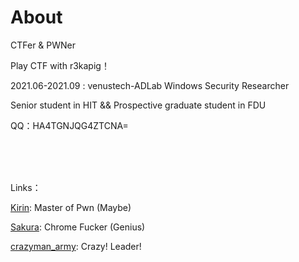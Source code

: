 # About


CTFer & PWNer

Play CTF with r3kapig！

2021.06-2021.09 : venustech-ADLab Windows Security Researcher

Senior student in HIT && Prospective graduate student in FDU

QQ：HA4TGNJQG4ZTCNA= 

<br><br><br>

Links：

[Kirin](https://github.com/Kirin-say): Master of Pwn (Maybe)

[Sakura](https://eternalsakura13.com/): Chrome Fucker (Genius) 

[crazyman_army](https://crazymanarmy.github.io/): Crazy! Leader!

